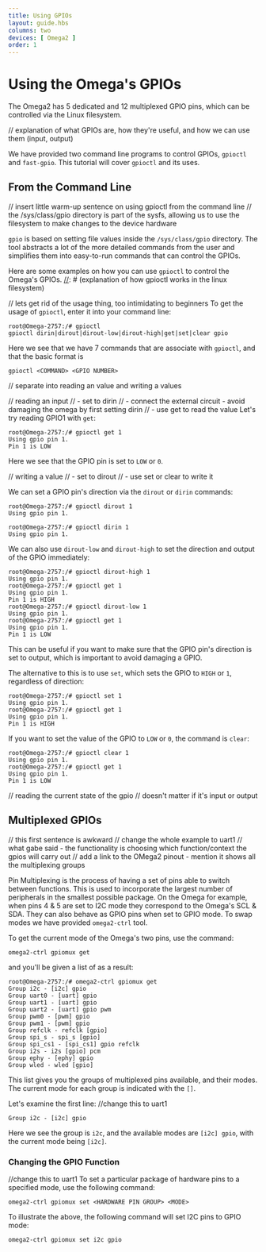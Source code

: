 ```yaml
---
title: Using GPIOs
layout: guide.hbs
columns: two
devices: [ Omega2 ]
order: 1
---
```


# Using the Omega's GPIOs

The Omega2 has 5 dedicated and 12 multiplexed GPIO pins, which can be controlled via the Linux filesystem.

// explanation of what GPIOs are, how they're useful, and how we can use them (input, output)

We have provided two command line programs to control GPIOs, `gpioctl` and `fast-gpio`. This tutorial will cover `gpioctl` and its uses.




## From the Command Line

// insert little warm-up sentence on using gpioctl from the command line
// the /sys/class/gpio directory is part of the sysfs, allowing us to use the filesystem to make changes to the device hardware

`gpio` is based on setting file values inside the `/sys/class/gpio` directory. The tool abstracts a lot of the more detailed commands from the user and simplifies them into easy-to-run commands that can control the GPIOs.

Here are some examples on how you can use `gpioctl` to control the Omega's GPIOs.
[//]: # (explanation of how gpioctl works in the linux filesystem)

// lets get rid of the usage thing, too intimidating to beginners
To get the usage of `gpioctl`, enter it into your command line:

```
root@Omega-2757:/# gpioctl
gpioctl dirin|dirout|dirout-low|dirout-high|get|set|clear gpio
```

Here we see that we have 7 commands that are associate with `gpioctl`, and that the basic format is

```
gpioctl <COMMAND> <GPIO NUMBER>
```

// separate into reading an value and writing a values

// reading an input
//  - set to dirin
//  - connect the external circuit - avoid damaging the omega by first setting dirin
//  - use get to read the value
Let's try reading GPIO1 with `get`:

```
root@Omega-2757:/# gpioctl get 1
Using gpio pin 1.
Pin 1 is LOW
```

Here we see that the GPIO pin is set to `LOW` or `0`.

// writing a value
//  - set to dirout
//  - use set or clear to write it

We can set a GPIO pin's direction via the `dirout` or `dirin` commands:

```
root@Omega-2757:/# gpioctl dirout 1
Using gpio pin 1.
```

```
root@Omega-2757:/# gpioctl dirin 1
Using gpio pin 1.
```

We can also use `dirout-low` and `dirout-high` to set the direction and output of the GPIO immediately:

```
root@Omega-2757:/# gpioctl dirout-high 1
Using gpio pin 1.
root@Omega-2757:/# gpioctl get 1
Using gpio pin 1.
Pin 1 is HIGH
root@Omega-2757:/# gpioctl dirout-low 1
Using gpio pin 1.
root@Omega-2757:/# gpioctl get 1
Using gpio pin 1.
Pin 1 is LOW
```

This can be useful if you want to make sure that the GPIO pin's direction is set to output, which is important to avoid damaging a GPIO.

The alternative to this is to use `set`, which sets the GPIO to `HIGH` or `1`, regardless of direction:

```
root@Omega-2757:/# gpioctl set 1
Using gpio pin 1.
root@Omega-2757:/# gpioctl get 1
Using gpio pin 1.
Pin 1 is HIGH
```


If you want to set the value of the GPIO to `LOW` or `0`, the command is `clear`:

```
root@Omega-2757:/# gpioctl clear 1
Using gpio pin 1.
root@Omega-2757:/# gpioctl get 1
Using gpio pin 1.
Pin 1 is LOW
```

// reading the current state of the gpio
// doesn't matter if it's input or output

## Multiplexed GPIOs

[//]: # (brief explanation of multiplexing)

// this first sentence is awkward
// change the whole example to uart1
// what gabe said - the functionality is choosing which function/context the gpios will carry out
// add a link to the OMega2 pinout - mention it shows all the multiplexing groups

Pin Multiplexing is the process of having a set of pins able to switch between functions. This is used to incorporate the largest number of peripherals in the smallest possible package. On the Omega for example, when pins 4 & 5 are set to I2C mode they correspond to the Omega's SCL & SDA. They can also behave as GPIO pins when set to GPIO mode. To swap modes we have provided `omega2-ctrl` tool.

To get the current mode of the Omega's two pins, use the command:

```
omega2-ctrl gpiomux get
```

and you'll be given a list of as a result:

```
root@Omega-2757:/# omega2-ctrl gpiomux get
Group i2c - [i2c] gpio
Group uart0 - [uart] gpio
Group uart1 - [uart] gpio
Group uart2 - [uart] gpio pwm
Group pwm0 - [pwm] gpio
Group pwm1 - [pwm] gpio
Group refclk - refclk [gpio]
Group spi_s - spi_s [gpio]
Group spi_cs1 - [spi_cs1] gpio refclk
Group i2s - i2s [gpio] pcm
Group ephy - [ephy] gpio
Group wled - wled [gpio]
```

This list gives you the groups of multiplexed pins available, and their modes. The current mode for each group is indicated with the `[]`.

Let's examine the first line:
//change this to uart1
```
Group i2c - [i2c] gpio
```

Here we see the group is `i2c`, and the available modes are `[i2c] gpio`, with the current mode being `[i2c]`.

### Changing the GPIO Function
//change this to uart1
To set a particular package of hardware pins to a specified mode, use the following command:

```
omega2-ctrl gpiomux set <HARDWARE PIN GROUP> <MODE>
```

To illustrate the above, the following command will set I2C pins to GPIO mode:

```
omega2-ctrl gpiomux set i2c gpio
```
